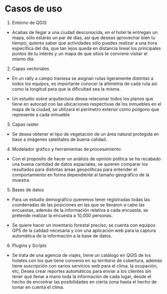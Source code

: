 ﻿# Casos de uso
1. Entorno de QGIS

  * Acabas de llegar a una ciudad desconocida, en el hotel te entregan un mapa, sólo estarás un par de días, así que deseas aprovechar bien tu tiempo, quieres saber que actividades sólo puedes realizar a una hora específica del día, que tan lejos queda en distancia lineal los principales puntos de tu interés y un mapa de que sitios te conviene visitar el mismo día.

2. Capas vectoriales

  * En un rally a campo traviesa se asignan rutas ligeramente distintas a todos los equipos, es importante conocer la altimetría de cada ruta así como la longitud para que la dificultad sea la misma.

  * Un estudio sobre arquitectura desea relacionar todos los planos que tiene en autocad con las ubicaciones respectivas de los inmuebles en el mapa de la ciudad, se utilizará el perímetro exterior como polígono que represente a cada inmueble

3. Capas raster

  * Se desea obtener el tipo de vegetación de un área natural protegida en base a imágenes satelitales de buena calidad.

4. Modelador gráfico y herramientas de procesamiento

  * Con el propósito de hacer un análisis de opinión política se ha recabado una buena cantidad de datos espaciales, se quieren comparar los resultados para distintas áreas geopolíticas para entender el comportamiento en forma dependiente al tamaño geográfico de la muestra.

5. Bases de datos

  * Para un estudio demográfico queremos tener registradas todas las coordenadas de las posiciones en las que se llevaron a cabo las encuestas, además de la información relativa a cada encuesta, se pretende realizar la encuesta a 10,000 personas.

  * Se quiere hacer un inventario forestal preciso, se cuenta con equipos GPS de la calidad necesaria y con una aplicación web para la captura automática de la información a la base de datos.

6. Plugins y Scripts

  * Se trata de una agencia de viajes, tiene un catálogo en QGIS de los hoteles con los que tiene convenio en su territorio de cobertura, además tiene suscripción con varios servicios web para el clima, la ocupación, etc, Desea crear reportes automáticos para enviar a los clientes sin tener que llenar a mano toda la información de cada lugar, desde el hecho de encontrar las posibilidades en cierta zona hasta el hecho de tomar en cuenta el clima.
